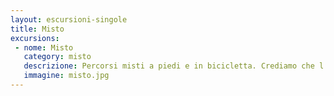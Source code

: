 ```yaml
---
layout: escursioni-singole
title: Misto
excursions:
 - nome: Misto
   category: misto
   descrizione: Percorsi misti a piedi e in bicicletta. Crediamo che l’unione di queste due tecniche di viaggio sia utile per esplorare i luoghi, le loro connessioni e al tempo stesso conoscere le più piccole porzioni di un territorio, solitamente le più nascoste e fragili.
   immagine: misto.jpg
---
```

